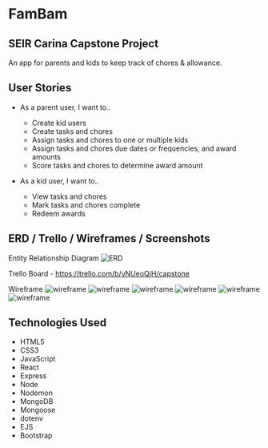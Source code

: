 # FamBam

## SEIR Carina Capstone Project

An app for parents and kids to keep track of chores & allowance.

## User Stories

- As a parent user, I want to..

  - Create kid users
  - Create tasks and chores
  - Assign tasks and chores to one or multiple kids
  - Assign tasks and chores due dates or frequencies, and award amounts
  - Score tasks and chores to determine award amount

- As a kid user, I want to..
  - View tasks and chores
  - Mark tasks and chores complete
  - Redeem awards

## ERD / Trello / Wireframes / Screenshots

Entity Relationship Diagram
![ERD](readme/erd.png)

Trello Board - https://trello.com/b/vNUeoQjH/capstone

Wireframe
![wireframe](readme/Page1.jpg)
![wireframe](readme/Page2.jpg)
![wireframe](readme/Page3.jpg)
![wireframe](readme/Page4.jpg)
![wireframe](readme/Page5.jpg)
![wireframe](readme/Page6.jpg)

## Technologies Used

- HTML5
- CSS3
- JavaScript
- React
- Express
- Node
- Nodemon
- MongoDB
- Mongoose
- dotenv
- EJS
- Bootstrap
